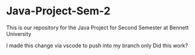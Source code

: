 # Java-Project-Sem-2
This is our repository for the Java Project for Second Semester at Bennett University

I made this change via vscode to push into my branch only
Did this work?
